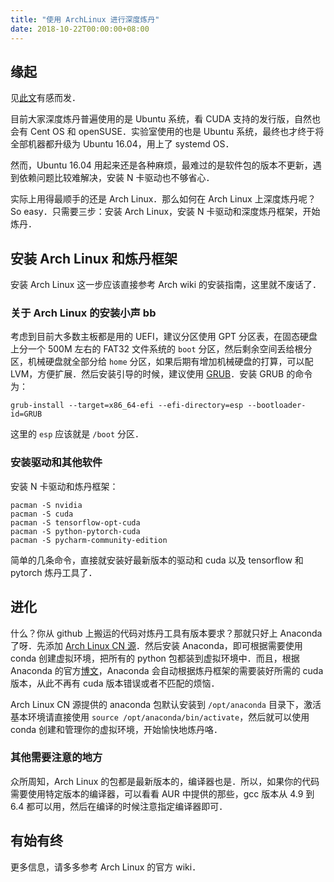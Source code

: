 ```yaml
---
title: "使用 ArchLinux 进行深度炼丹"
date: 2018-10-22T00:00:00+08:00
---
```


## 缘起

见[此文](https://medium.com/@k_efth/deep-learning-in-arch-linux-from-start-to-finish-with-pytorch-tensorflow-nvidia-cuda-9a873c2252ed)有感而发．

目前大家深度炼丹普遍使用的是 Ubuntu 系统，看 CUDA 支持的发行版，自然也会有 Cent OS 和 openSUSE．实验室使用的也是 Ubuntu 系统，最终也才终于将全部机器都升级为 Ubuntu 16.04，用上了 systemd OS．

然而，Ubuntu 16.04 用起来还是各种麻烦，最难过的是软件包的版本不更新，遇到依赖问题比较难解决，安装 N 卡驱动也不够省心．

实际上用得最顺手的还是 Arch Linux．那么如何在 Arch Linux 上深度炼丹呢？So easy．只需要三步：安装 Arch Linux，安装 N 卡驱动和深度炼丹框架，开始炼丹．

## 安装 Arch Linux 和炼丹框架

安装 Arch Linux 这一步应该直接参考 Arch wiki 的安装指南，这里就不废话了．

### 关于 Arch Linux 的安装小声 bb

考虑到目前大多数主板都是用的 UEFI，建议分区使用 GPT 分区表，在固态硬盘上分一个 500M 左右的 FAT32 文件系统的 `boot` 分区，然后剩余空间丢给根分区，机械硬盘就全部分给 `home` 分区，如果后期有增加机械硬盘的打算，可以配 LVM，方便扩展．然后安装引导的时候，建议使用 [GRUB](https://wiki.archlinux.org/index.php/GRUB)．安装 GRUB 的命令为：

```shell
grub-install --target=x86_64-efi --efi-directory=esp --bootloader-id=GRUB
```

这里的 `esp` 应该就是 `/boot` 分区．

### 安装驱动和其他软件

安装 N 卡驱动和炼丹框架：

```shell
pacman -S nvidia
pacman -S cuda
pacman -S tensorflow-opt-cuda
pacman -S python-pytorch-cuda
pacman -S pycharm-community-edition
```

简单的几条命令，直接就安装好最新版本的驱动和 cuda 以及 tensorflow 和 pytorch 炼丹工具了．

## 进化

什么？你从 github 上搬运的代码对炼丹工具有版本要求？那就只好上 Anaconda 了呀．先添加 [Arch Linux CN 源](https://www.archlinuxcn.org/archlinux-cn-repo-and-mirror/)．然后安装 Anaconda，即可根据需要使用 conda 创建虚拟环境，把所有的 python 包都装到虚拟环境中．而且，根据 Anaconda 的官方[博文](https://www.anaconda.com/blog/developer-blog/tensorflow-in-anaconda/)，Anaconda 会自动根据炼丹框架的需要装好所需的 cuda 版本，从此不再有 cuda 版本错误或者不匹配的烦恼．

Arch Linux CN 源提供的 anaconda 包默认安装到 `/opt/anaconda` 目录下，激活基本环境请直接使用 `source /opt/anaconda/bin/activate`，然后就可以使用 conda 创建和管理你的虚拟环境，开始愉快地炼丹咯．

### 其他需要注意的地方

众所周知，Arch Linux 的包都是最新版本的，编译器也是．所以，如果你的代码需要使用特定版本的编译器，可以看看 AUR 中提供的那些，gcc 版本从 4.9 到 6.4 都可以用，然后在编译的时候注意指定编译器即可．

## 有始有终

更多信息，请多多参考 Arch Linux 的官方 wiki．

